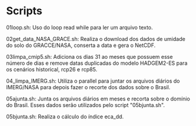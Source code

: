 # Scripts

01loop.sh: Uso do loop read while para ler um arquivo texto.

02get_data_NASA_GRACE.sh: Realiza o download dos dados de umidade do solo do GRACCE/NASA, conserta a data e gera o NetCDF.

03limpa_cmip5.sh: Adiciona os dias 31 ao meses que possuem esse número de dias e remove datas duplicadas do modelo HADGEM2-ES para os cenários historical, rcp26 e rcp85.

04_limpa_IMERG.sh: Utiliza o parallel para juntar os arquivos diários do IMERG/NASA para depois fazer o recorte dos dados sobre o Brasil.

05ajunta.sh: Junta os arquivos diários em meses e recorta sobre o domínio do Brasil. Esses dados serão utilizados pelo script "05bjunta.sh".

05bjunta.sh: Realiza o cálculo do índice eca_dd.
